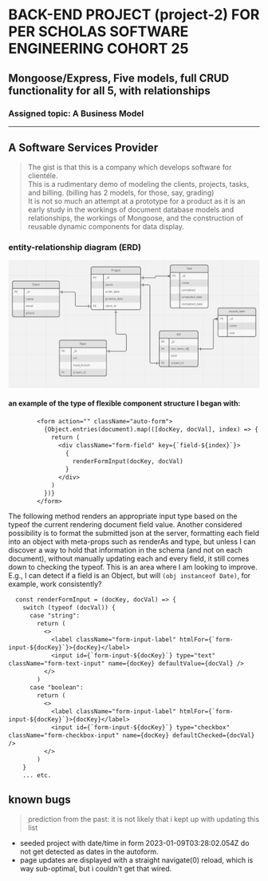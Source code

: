 # BACK-END PROJECT (project-2) FOR PER SCHOLAS SOFTWARE ENGINEERING COHORT 25

## Mongoose/Express, Five models, full CRUD functionality for all 5, with relationships
### Assigned topic: A Business Model

--------------------

## A Software Services Provider

> The gist is that this is a company which develops software for clientéle.  
> This is a rudimentary demo of modeling the clients, projects, tasks, and billing. (billing has 2 models, for those, say, grading)   
> It is not so much an attempt at a prototype for a product as it is an early study in the workings of document database models and relationships, the workings of Mongoose, and the construction of reusable dynamic components for data display.

### entity-relationship diagram (ERD)
<img src="./erd_trim.png" width="600px" />

#### an example of the type of flexible component structure I began with:
```
        <form action="" className="auto-form">
          {Object.entries(document).map(([docKey, docVal], index) => {
            return (
              <div className="form-field" key={`field-${index}`}>
                {
                  renderFormInput(docKey, docVal)
                }
              </div>
            )
          })}
        </form>
```

The following method renders an appropriate input type based on the typeof the current rendering document field value. Another considered possibility is to format the submitted json at the server, formatting each field into an object with meta-props such as renderAs and type, but unless I can discover a way to hold that information in the schema (and not on each document), without manually updating each and every field, it still comes down to checking the typeof. This is an area where I am looking to improve. E.g., I can detect if a field is an Object, but will `(obj instanceof Date)`, for example, work consistently?

```
  const renderFormInput = (docKey, docVal) => {
    switch (typeof (docVal)) {
      case "string":
        return (
          <>
            <label className="form-input-label" htmlFor={`form-input-${docKey}`}>{docKey}</label>
            <input id={`form-input-${docKey}`} type="text" className="form-text-input" name={docKey} defaultValue={docVal} />
          </>
        )
      case "boolean":
        return (
          <>
            <label className="form-input-label" htmlFor={`form-input-${docKey}`}>{docKey}</label>
            <input id={`form-input-${docKey}`} type="checkbox" className="form-checkbox-input" name={docKey} defaultChecked={docVal} />
          </>
        )
    }
    ... etc.
```

## known bugs
> prediction from the past: it is not likely that i kept up with updating this list
- seeded project with date/time in form 2023-01-09T03:28:02.054Z do not get detected as dates in the autoform.
- page updates are displayed with a straight navigate(0) reload, which is way sub-optimal, but i couldn't get that wired.